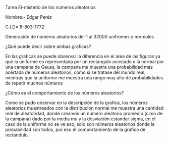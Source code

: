 Tarea El-misterio de los números aleatorios

Nombre:- Edgar Peréz

C.I.D= 8-803-1772

Generación de números aleatorios del 1 al 32000 unifromes y normales

¿Qué puede decir sobre ambas graficas?

En las graficas se puede observar la diferencia en el area de las figuras
ya que la uniforme es representada por un rectangulo acostado y la normal por una campana de Gauss, la campana me muestra una probabilidad más acertada de 
números aleatorios, como si se tratase del mundo real, mientras que la uniforme 
me muestra una rango muy alto de probabilidades de repetir muchos números

¿Cómo es el comportamiento de los números aleatorios?

Como se pudo observar en la descripción de la grafica, los números aleatorios 
muestreados con la distribucion normal me muestra una cantidad real de aleatoridad, donde creamos un número aleatorio promedio (cima de la campana) dado por la media mu y  la desviación estandar sigma, en el caso de la uniforme no se ve eso, solo son números aleatorios donde la probabilidad son todos, por eso el comportamiento de la grafica de rectandulo.
